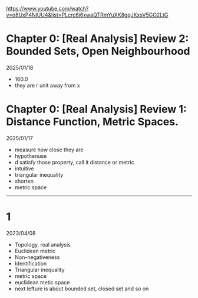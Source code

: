 https://www.youtube.com/watch?v=o8UxP4NiUU4&list=PLcrc6i6xwaQTRmYuXK8gqJKxsV5GO2LtG

# Chapter 0: [Real Analysis] Review 2: Bounded Sets, Open Neighbourhood

2025/01/18

- 160.0
- they are r unit away from x

# Chapter 0: [Real Analysis] Review 1: Distance Function, Metric Spaces.

2025/01/17

- measure how close they are
- hypothenuse
- d satisfy those property, call it distance or metric
- intuitive
- triangular inequality
- shorten
- metric space

----

# 1

2023/04/08

- Topology, real analysis
- Euclidean metric
- Non-negativeness
- Identification
- Triangular inequality
- metric space
- euclidean metic space
- next lefture is about bounded set, closed set and so on
